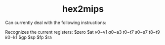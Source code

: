 # <div align="center">hex2mips</div>

Can currently deal with the following instructions:


Recognizes the current registers:
$zero
$at
$v0-$v1
$a0-$a3
$t0-$t7
$s0-$s7
$t8-$t9
$k0-$k1
$gp
$sp
$fp
$ra
